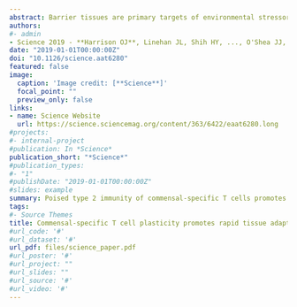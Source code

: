 ```yaml
---
abstract: Barrier tissues are primary targets of environmental stressors and are home to the largest number of antigen-experienced lymphocytes in the body, including commensal-specific T cells. We found that skin-resident commensal-specific T cells harbor a paradoxical program characterized by a type 17 program associated with a poised type 2 state. Thus, in the context of injury and exposure to inflammatory mediators such as interleukin-18, these cells rapidly release type 2 cytokines, thereby acquiring contextual functions. Such acquisition of a type 2 effector program promotes tissue repair. Aberrant type 2 responses can also be unleashed in the context of local defects in immunoregulation. Thus, commensal-specific T cells co-opt tissue residency and cell-intrinsic flexibility as a means to promote both local immunity and tissue adaptation to injury.
authors:
#- admin
- Science 2019 - **Harrison OJ**, Linehan JL, Shih HY, ..., O'Shea JJ, Belkaid Y.
date: "2019-01-01T00:00:00Z"
doi: "10.1126/science.aat6280"
featured: false
image:
  caption: 'Image credit: [**Science**]'
  focal_point: ""
  preview_only: false
links:
- name: Science Website
  url: https://science.sciencemag.org/content/363/6422/eaat6280.long
#projects:
#- internal-project
#publication: In *Science*
publication_short: "*Science*"
#publication_types:
#- "1"
#publishDate: "2019-01-01T00:00:00Z"
#slides: example
summary: Poised type 2 immunity of commensal-specific T cells promotes  tissue repair.
tags:
#- Source Themes
title: Commensal-specific T cell plasticity promotes rapid tissue adaptation to injury
#url_code: '#'
#url_dataset: '#'
url_pdf: files/science_paper.pdf
#url_poster: '#'
#url_project: ""
#url_slides: ""
#url_source: '#'
#url_video: '#'
---
```

